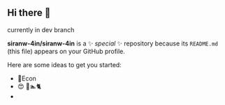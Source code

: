 ## Hi there 👋
currently in dev branch

**siranw-4in/siranw-4in** is a ✨ _special_ ✨ repository because its `README.md` (this file) appears on your GitHub profile.

Here are some ideas to get you started:

- 📖Econ
- 😍 🏃🏊🐈
- 
